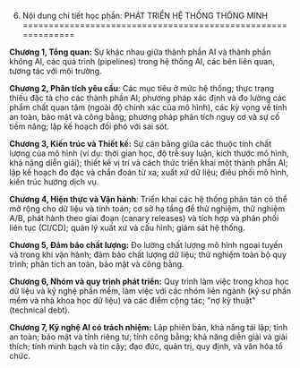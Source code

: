 6. Nội dung chi tiết học phần: PHÁT TRIỂN HỆ THỐNG THÔNG MINH
=============================================================

**Chương 1, Tổng quan:** Sự khác nhau giữa thành phần AI và thành phần
không AI, các quá trình (pipelines) trong hệ thống AI, các bên liên
quan, tương tác với môi trường.

**Chương 2, Phân tích yêu cầu**: Các mục tiêu ở mức hệ thống; thực trạng
thiếu đặc tả cho các thành phần AI; phương pháp xác định và đo lường các
phẩm chất quan tâm (ngoài độ chính xác của mô hình), các kỳ vọng về tính
an toàn, bảo mật và công bằng; phương pháp phân tích nguy cơ và sự cố
tiềm năng; lập kế hoạch đối phó với sai sót.

**Chương 3, Kiến trúc và Thiết kế:** Sự cân bằng giữa các thuộc tính
chất lượng của mô hình (ví dụ: thời gian học, độ trễ suy luận, kích
thước mô hình, khả năng diễn giải); thiết kế vị trí và cách thức triển
khai một thành phần AI; lập kế hoạch đo đạc và chẩn đoán từ xa; xuất xứ
dữ liệu; điều phối mô hình, kiến trúc hướng dịch vụ.

**Chương 4, Hiện thực và Vận hành**: Triển khai các hệ thống phân tán có
thể mở rộng cho dữ liệu và tính toán; cơ sở hạ tầng để thử nghiệm, thử
nghiệm A/B, phát hành theo giai đoạn (canary releases) và tích hợp và
phân phối liên tục (CI/CD); quản lý xuất xứ và cấu hình; giám sát hệ
thống.

**Chương 5, Đảm bảo chất lượng:** Đo lường chất lượng mô hình ngoại
tuyến và trong khi vận hành; đảm bảo chất lượng dữ liệu; thử nghiệm toàn
bộ quy trình; phân tích an toàn, bảo mật và công bằng.

**Chương 6, Nhóm và quy trình phát triển:** Quy trình làm việc trong
khoa học dữ liệu và kỹ nghệ phần mềm, làm việc với các nhóm liên ngành
(kỹ sư phần mềm và nhà khoa học dữ liệu) và các điểm cộng tác; "nợ kỹ
thuật" (technical debt).

**Chương 7, Kỹ nghệ AI có trách nhiệm:** Lập phiên bản, khả năng tái
lập; tính an toàn; bảo mật và tính riêng tư; tính công bằng; khả năng
diễn giải và giải thích; tính minh bạch và tin cậy; đạo đức, quản trị,
quy định, và văn hóa tổ chức.

